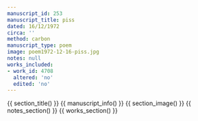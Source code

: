 ```yaml
---
manuscript_id: 253
manuscript_title: piss
dated: 16/12/1972
circa: ''
method: carbon
manuscript_type: poem
image: poem1972-12-16-piss.jpg
notes: null
works_included:
- work_id: 4708
  altered: 'no'
  edited: 'no'
---
```


{{ section_title() }}
{{ manuscript_info() }}
{{ section_image() }}
{{ notes_section() }}
{{ works_section() }}
